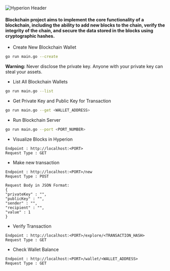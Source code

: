 ![Hyperion Header](https://user-images.githubusercontent.com/73098407/210416970-710f9153-18fe-48fd-9e51-39db3b9801ed.jpg)

#### Blockchain project aims to implement the core functionality of a blockchain, including the ability to add new blocks to the chain, verify the integrity of the chain, and secure the data stored in the blocks using cryptographic hashes.

- Create New Blockchain Wallet
```bash
go run main.go --create
```
**Warning:** Never disclose the private key. Anyone with your private key can steal your assets. 


- List All Blockchain Wallets
```bash
go run main.go --list
```

- Get Private Key and Public Key for Transaction
```bash
go run main.go --get <WALLET_ADDRESS>
``` 

- Run Blockchain Server
```bash
go run main.go --port <PORT_NUMBER>
```
- Visualize Blocks in Hyperion
```text
Endpoint : http://localhost:<PORT>
Request Type : GET
```
- Make new transaction
```text
Endpoint : http://localhost:<PORT>/new
Request Type : POST

Request Body in JSON Format:
{
"privateKey" : "",
"publicKey" : "",
"sender" : "",
"recipient" : "",
"value" : 1
}
```
- Verify Transaction
```text
Endpoint : http://localhost:<PORT>/explore/<TRANSACTION_HASH>
Request Type : GET
```

- Check Wallet Balance
```text
Endpoint : http://localhost:<PORT>/wallet/<WALLET_ADDRESS>
Request Type : GET
```
